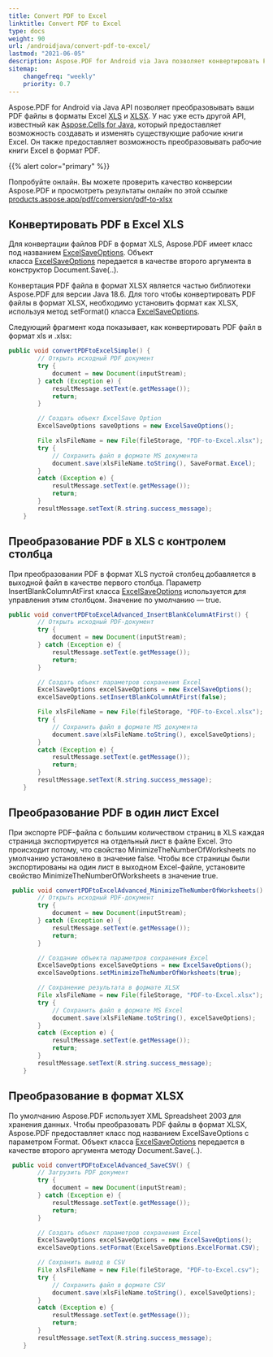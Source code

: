```yaml
---
title: Convert PDF to Excel 
linktitle: Convert PDF to Excel 
type: docs
weight: 90
url: /androidjava/convert-pdf-to-excel/
lastmod: "2021-06-05"
description: Aspose.PDF for Android via Java позволяет конвертировать PDF в формат Excel. При этом отдельные страницы PDF файла преобразуются в листы Excel.
sitemap:
    changefreq: "weekly"
    priority: 0.7
---
```


Aspose.PDF for Android via Java API позволяет преобразовывать ваши PDF файлы в форматы Excel [XLS](https://docs.fileformat.com/spreadsheet/xls/) и [XLSX](https://docs.fileformat.com/spreadsheet/xlsx/). У нас уже есть другой API, известный как [Aspose.Cells for Java](https://products.aspose.com/cells/java), который предоставляет возможность создавать и изменять существующие рабочие книги Excel. Он также предоставляет возможность преобразовывать рабочие книги Excel в формат PDF.

{{% alert color="primary" %}}

Попробуйте онлайн.
 Вы можете проверить качество конверсии Aspose.PDF и просмотреть результаты онлайн по этой ссылке [products.aspose.app/pdf/conversion/pdf-to-xlsx](https://products.aspose.app/pdf/conversion/pdf-to-xlsx)

## Конвертировать PDF в Excel XLS

Для конвертации файлов PDF в формат XLS, Aspose.PDF имеет класс под названием [ExcelSaveOptions](https://reference.aspose.com/pdf/java/com.aspose.pdf/ExcelSaveOptions). Объект класса [ExcelSaveOptions](https://reference.aspose.com/pdf/java/com.aspose.pdf/ExcelSaveOptions) передается в качестве второго аргумента в конструктор Document.Save(..).

Конвертация PDF файла в формат XLSX является частью библиотеки Aspose.PDF для версии Java 18.6. Для того чтобы конвертировать PDF файлы в формат XLSX, необходимо установить формат как XLSX, используя метод setFormat() класса [ExcelSaveOptions](https://reference.aspose.com/pdf/java/com.aspose.pdf/ExcelSaveOptions).

Следующий фрагмент кода показывает, как конвертировать PDF файл в формат xls и .xlsx:

```java
public void convertPDFtoExcelSimple() {
        // Открыть исходный PDF документ
        try {
            document = new Document(inputStream);
        } catch (Exception e) {
            resultMessage.setText(e.getMessage());
            return;
        }

        // Создать объект ExcelSave Option
        ExcelSaveOptions saveOptions = new ExcelSaveOptions();

        File xlsFileName = new File(fileStorage, "PDF-to-Excel.xlsx");
        try {
            // Сохранить файл в формате MS документа
            document.save(xlsFileName.toString(), SaveFormat.Excel);
        }
        catch (Exception e) {
            resultMessage.setText(e.getMessage());
            return;
        }
        resultMessage.setText(R.string.success_message);
    }
```

## Преобразование PDF в XLS с контролем столбца

При преобразовании PDF в формат XLS пустой столбец добавляется в выходной файл в качестве первого столбца. Параметр InsertBlankColumnAtFirst класса [ExcelSaveOptions](https://reference.aspose.com/pdf/java/com.aspose.pdf/ExcelSaveOptions) используется для управления этим столбцом. Значение по умолчанию — true.

```java
public void convertPDFtoExcelAdvanced_InsertBlankColumnAtFirst() {
        // Открыть исходный PDF-документ
        try {
            document = new Document(inputStream);
        } catch (Exception e) {
            resultMessage.setText(e.getMessage());
            return;
        }

        // Создать объект параметров сохранения Excel
        ExcelSaveOptions excelSaveOptions = new ExcelSaveOptions();
        excelSaveOptions.setInsertBlankColumnAtFirst(false);

        File xlsFileName = new File(fileStorage, "PDF-to-Excel.xlsx");
        try {
            // Сохранить файл в формате MS документа
            document.save(xlsFileName.toString(), excelSaveOptions);
        }
        catch (Exception e) {
            resultMessage.setText(e.getMessage());
            return;
        }
        resultMessage.setText(R.string.success_message);
    }
```


## Преобразование PDF в один лист Excel

При экспорте PDF-файла с большим количеством страниц в XLS каждая страница экспортируется на отдельный лист в файле Excel. Это происходит потому, что свойство MinimizeTheNumberOfWorksheets по умолчанию установлено в значение false. Чтобы все страницы были экспортированы на один лист в выходном Excel-файле, установите свойство MinimizeTheNumberOfWorksheets в значение true.

```java
 public void convertPDFtoExcelAdvanced_MinimizeTheNumberOfWorksheets() {
        // Открыть исходный PDF-документ
        try {
            document = new Document(inputStream);
        } catch (Exception e) {
            resultMessage.setText(e.getMessage());
            return;
        }

        // Создание объекта параметров сохранения Excel
        ExcelSaveOptions excelSaveOptions = new ExcelSaveOptions();
        excelSaveOptions.setMinimizeTheNumberOfWorksheets(true);

        // Сохранение результата в формате XLSX
        File xlsFileName = new File(fileStorage, "PDF-to-Excel.xlsx");
        try {
            // Сохранить файл в формате MS Excel
            document.save(xlsFileName.toString(), excelSaveOptions);
        }
        catch (Exception e) {
            resultMessage.setText(e.getMessage());
            return;
        }
        resultMessage.setText(R.string.success_message);
    }

```


## Преобразование в формат XLSX

По умолчанию Aspose.PDF использует XML Spreadsheet 2003 для хранения данных. Чтобы преобразовать PDF файлы в формат XLSX, Aspose.PDF предоставляет класс под названием ExcelSaveOptions с параметром Format. Объект класса [ExcelSaveOptions](https://reference.aspose.com/pdf/java/com.aspose.pdf/ExcelSaveOptions) передается в качестве второго аргумента методу Document.Save(..).

```java
 public void convertPDFtoExcelAdvanced_SaveCSV() {
        // Загрузить PDF документ
        try {
            document = new Document(inputStream);
        } catch (Exception e) {
            resultMessage.setText(e.getMessage());
            return;
        }

        // Создать объект параметров сохранения Excel
        ExcelSaveOptions excelSaveOptions = new ExcelSaveOptions();
        excelSaveOptions.setFormat(ExcelSaveOptions.ExcelFormat.CSV);

        // Сохранить вывод в CSV
        File xlsFileName = new File(fileStorage, "PDF-to-Excel.csv");
        try {
            // Сохранить файл в формате CSV
            document.save(xlsFileName.toString(), excelSaveOptions);
        }
        catch (Exception e) {
            resultMessage.setText(e.getMessage());
            return;
        }
        resultMessage.setText(R.string.success_message);
    }
```